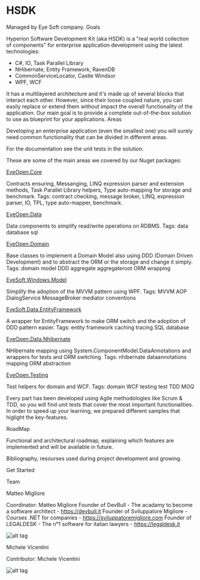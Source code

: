 # HSDK
Managed by Eye Soft company.
Goals

Hyperion Software Development Kit (aka HSDK) is a "real world collection of components" for enterprise application development using the latest technologies:
- C#, IO, Task Parallel Library
- NHibernate, Entity Framework, RavenDB
- CommonServiceLocator, Castle Windsor
- WPF, WCF

It has a multilayered architecture and it's made up of several blocks that interact each other. 
However, since their loose coupled nature, you can easily replace or extend them without impact the overall functionality of the application.
Our main goal is to provide a complete out-of-the-box solution to use as blueprint for your applications.
Areas

Developing an enterprise application (even the smallest one) you will surely need common functionality that can be divided in different areas.

For the documentation see the unit tests in the solution.

These are some of the main areas we covered by our Nuget packages:

[EyeOpen.Core](https://www.nuget.org/packages/EyeSoft.Core)

Contracts ensuring, Messanging, LINQ expression parser and extension methods, Task Parallel Library helpers, Type auto-mapping for storage and benchmark.
Tags: contract checking, message broker, LINQ, expression parser, IO, TPL, type auto-mapper, benchmark.

[EyeOpen.Data](https://www.nuget.org/packages/EyeSoft.Data)


Data components to simplify read/write operations on RDBMS.
Tags: data database sql

[EyeOpen.Domain](https://www.nuget.org/packages/EyeSoft.Domain)


Base classes to implement a Domain Model also using DDD (Domain Driven Development) and to abstract the ORM or the storage and change it simply.
Tags: domain model DDD aggregate aggregateroot ORM wrapping

[EyeSoft.Windows.Model](https://www.nuget.org/packages/EyeSoft.Windows.Model)


Simplify the adoption of the MVVM pattern using WPF.
Tags: MVVM AOP DialogService MessageBroker mediator conventions

[EyeSoft.Data.EntityFramework](https://www.nuget.org/packages/EyeSoft.Data.EntityFramework)



A wrapper for EntityFramework to make ORM switch and the adoption of DDD pattern easier.
Tags: entity framework caching tracing SQL database


[EyeOpen.Data.Nhibernate](https://www.nuget.org/packages/EyeOpen.Data.Nhibernate)

NHibernate mapping using System.ComponentModel.DataAnnotations and wrappers for tests and ORM switching.
Tags: nhibernate dataannotations mapping ORM abstraction


[EyeOpen.Testing](https://www.nuget.org/packages/EyeOpen.Testing)

Test helpers for domain and WCF.
Tags: domain WCF testing test TDD MOQ



Every part has been developed using Agile methodologies like Scrum & TDD, so you will find unit tests that cover the most important functionalities. 
In order to speed up your learning, we prepared different samples that higlight the key-features.

RoadMap

Functional and architectural roadmap, explaining which features are implemented and will be available in future.


Bibliography, resourses used during project development and growing.

Get Started

Team

 
Matteo Migliore

Coordinator: Matteo Migliore
Founder of DevBull - The acadamy to become a software architect - https://devbull.it
Founder of Sviluppatore Migliore - Courses .NET for companies - https://sviluppatoremigliore.com
Founder of LEGALDESK - The n°1 software for italian lawyers - https://legaldesk.it

![alt tag](https://avatars2.githubusercontent.com/u/432974?s=64&v=4)


 
Michele Vicentini

Contributor: Michele Vicentini

![alt tag](https://avatars2.githubusercontent.com/u/4671775?s=64&v=4)
